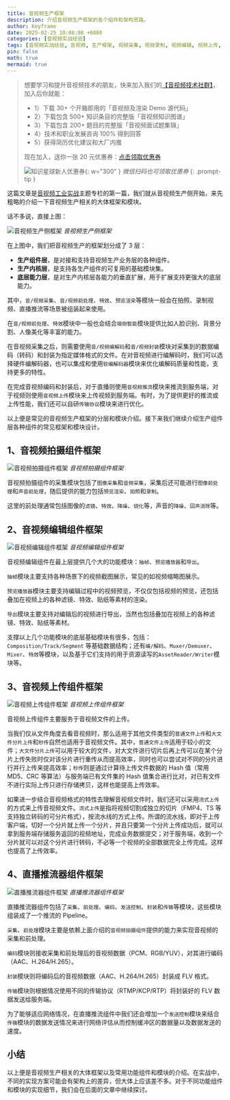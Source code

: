 ```yaml
---
title: 音视频生产框架
description: 介绍音视频生产框架的各个组件和架构思路。
author: Keyframe
date: 2025-02-25 10:08:08 +0800
categories: [音视频实战经验]
tags: [音视频实战经验, 音视频, 生产框架, 视频采集, 视频录制, 视频编辑, 视频上传, 直播推流]
pin: false
math: true
mermaid: true
---
```


>想要学习和提升音视频技术的朋友，快来加入我们的<a href="https://t.zsxq.com/jRprT" target="_blank" rel="noopener noreferrer">【音视频技术社群】</a>，加入后你就能：
>
>- 1）下载 30+ 个开箱即用的「音视频及渲染 Demo 源代码」
>- 2）下载包含 500+ 知识条目的完整版「音视频知识图谱」
>- 3）下载包含 200+ 题目的完整版「音视频面试题集锦」
>- 4）技术和职业发展咨询 100% 得到回答
>- 5）获得简历优化建议和大厂内推
>  
>现在加入，送你一张 20 元优惠券：<a href="https://t.zsxq.com/jRprT" target="_blank" rel="noopener noreferrer">点击领取优惠券</a>
>
>![知识星球新人优惠券](assets/img/keyframe-zsxq-coupon.png){: w="300" }
>_微信扫码也可领取优惠券_
{: .prompt-tip }


这篇文章是[音视频工业实战](https://mp.weixin.qq.com/mp/appmsgalbum?__biz=MjM5MTkxOTQyMQ==&action=getalbum&album_id=2525478913133969408#wechat_redirect)主题专栏的第一篇，我们就从音视频生产侧开始，来先粗略的介绍一下音视频生产相关的大体框架和模块。

话不多说，直接上图：

![音视频生产侧框架](assets/resource/av-experience/av-production-framework-1.png)
_音视频生产侧框架_


在上图中，我们把音视频生产的框架划分成了 3 层：

- **生产组件层**，是对接和支持音视频生产业务层的各种组件。
- **生产内核层**，是支持各生产组件的可复用的基础模块集。
- **底层能力层**，是对生产内核层各能力的垂直扩展，用于扩展支持更强大的底层能力。


其中，`音/视频采集`、`音/视频前处理`、`特效`、`预览渲染`等模块一般会在拍照、录制视频、直播推流等场景被组装起来使用。

在`音/视频前处理`、`特效`模块中一般也会结合`端侧智能`模块提供比如人脸识别、背景分割、人像美化等丰富的能力。

在音视频采集之后，则需要使用`音/视频编解码`和`音/视频封装`模块对采集到的数据编码（转码）和封装为指定媒体格式的文件。在对音视频进行编解码时，我们可以选择硬件编解码器，也可以集成和使用`软编解码器`模块来优化编解码质量和性能，支持更多的特性。

在完成音视频编码和封装后，对于直播则使用`音视频推流`模块来推流到服务端，对于视频则使用`音视频上传`模块来上传视频到服务端。有时，为了提供更好的推流或上传性能，我们还可以自研`传输协议`模块来进行优化。

以上便是常见的音视频生产框架的分层和模块介绍。接下来我们继续介绍生产组件层各种组件的常见框架和模块设计。


## 1、音视频拍摄组件框架

![音视频拍摄组件框架](assets/resource/av-experience/camera-kit-1.png)
_音视频拍摄组件框架_

音视频拍摄组件的采集模块包括了`图像采集`和`音频采集`，采集后还可能进行`图像前处理`和`声音前处理`，随后提供的能力包括`预览渲染`、`拍照`和`录制`。

这里的前处理通常包括图像的`滤镜`、`特效`、`降噪`、`锐化`等，声音的`降噪`、`回声消除`等。



## 2、音视频编辑组件框架

![音视频编辑组件框架](assets/resource/av-experience/edit-kit-1.png)
_音视频编辑组件框架_

音视频编辑组件在最上层提供几个大的功能模块：`抽帧`、`预览播放器`和`导出`。

`抽帧`模块主要支持各种场景下的视频截图展示，常见的如视频缩略图展示。

`预览播放器`模块主要支持编辑过程中的视频预览，不仅仅包括视频的预览，还包括叠加在视频上的各种滤镜、特效、贴纸等素材的渲染。

`导出`模块主要支持对编辑后的视频进行导出，当然也包括叠加在视频上的各种滤镜、特效、贴纸等素材。

支撑以上几个功能模块的底层基础模块有很多，包括：`Composition/Track/Segment` 等基础数据结构；还有`编/解码`、`Muxer/Demuxer`、`Mixer`、`特效`等模块，以及基于它们支持的用于资源读写的`AssetReader/Writer`模块等。


## 3、音视频上传组件框架

![音视频上传组件框架](assets/resource/av-experience/video-upload-kit-1.png)
_音视频上传组件框架_

音视频上传组件主要服务于音视频文件的上传。

当我们仅从文件角度去看音视频时，那么适用于其他文件类型的`普通文件上传`和`大文件分片上传`和`秒传`自然也适用于音视频文件。其中，`普通文件上传`适用于较小的文件；`大文件分片上传`可以用于较大的文件，对大文件进行切片后再上传可以在某个分片上传失败时仅对该分片进行重传从而提高效率，同时也可以尝试对不同的分片进行并行上传来提高效率；`秒传`则是通过计算待上传文件数据的 Hash 值（常用 MD5、CRC 等算法）与服务端已有文件集的 Hash 值集合进行比对，对已有文件不进行实际上传只进行存储拷贝，这样也能提高上传效率。

如果进一步结合音视频格式的特性去理解音视频文件时，我们还可以采用`流式上传`的方式来上传音视频文件。`流式上传`是指将视频切割成独立的切片（FMP4、TS 等支持独立转码的可分片格式），按流水线的方式上传。所谓的流水线，即对于上传客户端，切好一个分片就上传一个分片，并且只要第一个分片上传成功后，就可以拿到服务端存储服务返回的视频地址，完成业务数据提交；对于服务端，收到一个分片就可以对这个分片进行转码，不必等一个视频的全部数据完全上传完成。这样也提高了上传效率。



## 4、直播推流器组件框架

![直播推流器组件框架](assets/resource/av-experience/live-kit-1.png)
_直播推流器组件框架_


直播推流器组件包括了`采集`、`前处理`、`编码`、`发送控制`、`封装`和`传输`等模块，这些模块组装成了一个推流的 Pipeline。

`采集`、`前处理`模块主要是依赖上面介绍的`音视频拍摄组件`提供的能力来实现音视频的采集和前处理。

`编码`模块则接收采集和前处理后的音视频数据（PCM、RGB/YUV），对其进行编码（AAC、H.264/H.265）。

`封装`模块则将编码后的音视频数据（AAC、H.264/H.265）封装成 FLV 格式。

`传输`模块则根据情况使用不同的传输协议（RTMP/KCP/RTP）将封装好的 FLV 数据发送给服务端。

为了能够适应网络情况，在直播推流组件中我们还会增加一个`发送控制`模块来结合`传输`模块的数据发送情况来进行网络评估从而控制缓冲区的数据量以及数据发送的速度。


## 小结

以上便是音视频生产相关的大体框架以及常用功能组件和模块的介绍。在实战中，不同的实现方案可能会有架构上的差异，但大体上应该差不多。对于不同功能组件和模块的实现细节，我们会在后面的文章中继续探讨。





